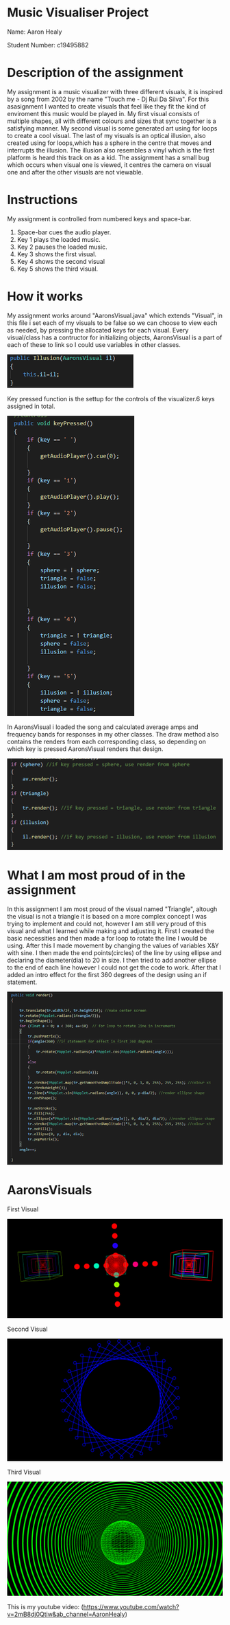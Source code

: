 # Music Visualiser Project

Name: Aaron Healy

Student Number: c19495882


# Description of the assignment
My assignment is a music visualizer with three different visuals, it is inspired by a song from 2002 by the name "Touch me - Dj Rui Da Silva".
For this asasignment I wanted to create visuals that feel like they fit the kind of enviroment this music would be played in. 
My first visual consists of multiple shapes, all with different colours and sizes that sync together is a satisfying manner. 
My second visual is some generated art using for loops to create a cool visual.
The last of my visuals is an optical illusion, also created using for loops,which has a sphere in the centre that moves and interrupts the illusion. 
The illusion also resembles a vinyl which is the first platform is heard this track on as a kid. 
The assignment has a small bug which occurs when visual one is viewed, it centres the camera on visual one and after the other visuals are not viewable. 

# Instructions
My assignment is controlled from numbered keys and space-bar. 

1. Space-bar cues the audio player.
2. Key 1 plays the loaded music.
3. Key 2 pauses the loaded music.
4. Key 3 shows the first visual.
5. Key 4 shows the second visual
6. Key 5 shows the third visual.

# How it works

My assignment works around "AaronsVisual.java" which extends "Visual", in this file i set each of my visuals to be false so we can choose to view each as needed, by pressing the allocated keys for each visual.
Every visual/class has a contructor for initializing objects, AaronsVisual is a part of each of these to link so I could use variables in other classes.

![An image](images/Constructor.png)

Key pressed function is the settup for the controls of the visualizer.6 keys assigned in total.

![An image](images/KeyPressed.png)

In AaronsVisual i loaded the song and calculated average amps and frequency bands for responses in my other classes. 
The draw method also contains the renders from each corresponding class, so depending on which key is pressed AaronsVisual renders that design.

![An image](images/ifRender.png)

# What I am most proud of in the assignment

In this assignment I am most proud of the visual named "Triangle", altough the visual is not a triangle it is based on a more complex concept I was trying to implement and could not,
however I am still very proud of this visual and what I learned while making and adjusting it. First I created the basic necessities and then made a for loop to rotate the line I would be using.
After this I made movement by changing the values of variables X&Y with sine. I then made the end points(circles) of the line by using ellipse and declaring the diameter(dia) to 20 in size.
I then tried to add another ellipse to the end of each line however I could not get the code to work. After that I added an intro effect for the first 360 degrees of the design using an if statement.

![An image](images/CodeforT.png)
# AaronsVisuals

First Visual 

![An image](images/FirstVisual.png)

Second Visual

![An image](images/SecondVisual.png)

Third Visual 

![An image](images/ThirdVisual.png)

This is my youtube video:
(https://www.youtube.com/watch?v=2mB8dj0Qtiw&ab_channel=AaronHealy)










